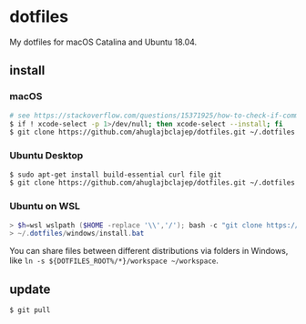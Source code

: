 # dotfiles

My dotfiles for macOS Catalina and Ubuntu 18.04.

## install

### macOS

```sh
# see https://stackoverflow.com/questions/15371925/how-to-check-if-command-line-tools-is-installed
$ if ! xcode-select -p 1>/dev/null; then xcode-select --install; fi
$ git clone https://github.com/ahuglajbclajep/dotfiles.git ~/.dotfiles && ~/.dotfiles/install.sh
```

### Ubuntu Desktop

```sh
$ sudo apt-get install build-essential curl file git
$ git clone https://github.com/ahuglajbclajep/dotfiles.git ~/.dotfiles && ~/.dotfiles/install.sh
```

### Ubuntu on WSL

```powershell
> $h=wsl wslpath ($HOME -replace '\\','/'); bash -c "git clone https://github.com/ahuglajbclajep/dotfiles.git $h/.dotfiles && $h/.dotfiles/install.sh"
> ~/.dotfiles/windows/install.bat
```

You can share files between different distributions via folders in Windows, like `ln -s ${DOTFILES_ROOT%/*}/workspace ~/workspace`.

## update

```sh
$ git pull
```
